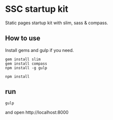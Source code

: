 # SSC startup kit
Static pages startup kit with slim, sass & compass.

## How to use

Install gems and gulp if you need.
```
gem install slim
gem install compass
npm install -g gulp
```

```
npm install
```

## run

```
gulp
```

and open http://localhost:8000

